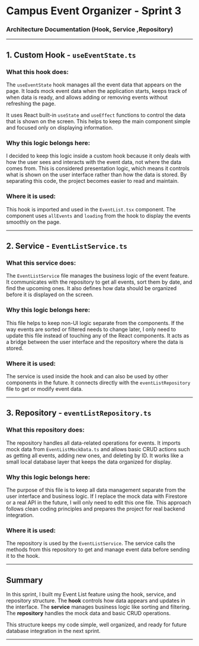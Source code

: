 # Campus Event Organizer - Sprint 3
### Architecture Documentation (Hook, Service ,Repository)

---

## 1. Custom Hook - `useEventState.ts`

### What this hook does:
The `useEventState` hook manages all the event data that appears on the page.
It loads mock event data when the application starts, keeps track of when data is ready, and allows adding or removing events without refreshing the page.

It uses React built-in `useState` and `useEffect` functions to control the data that is shown on the screen.
This helps to keep the main component simple and focused only on displaying information.

### Why this logic belongs here:
I decided to keep this logic inside a custom hook because it only deals with how the user sees and interacts with the event data, not where the data comes from.
This is considered presentation logic, which means it controls what is shown on the user interface rather than how the data is stored.
By separating this code, the project becomes easier to read and maintain.

### Where it is used:
This hook is imported and used in the `EventList.tsx` component.
The component uses `allEvents` and `loading` from the hook to display the events smoothly on the page.

---

## 2. Service - `EventListService.ts`

### What this service does:
The `EventListService` file manages the business logic of the event feature.
It communicates with the repository to get all events, sort them by date, and find the upcoming ones.
It also defines how data should be organized before it is displayed on the screen.

### Why this logic belongs here:
This file helps to keep non-UI logic separate from the components.
If the way events are sorted or filtered needs to change later, I only need to update this file instead of touching any of the React components.
It acts as a bridge between the user interface and the repository where the data is stored.

### Where it is used:
The service is used inside the hook and can also be used by other components in the future.
It connects directly with the `eventListRepository` file to get or modify event data.

---

## 3. Repository - `eventListRepository.ts`

### What this repository does:
The repository handles all data-related operations for events.
It imports mock data from `EventListMockData.ts` and allows basic CRUD actions such as getting all events, adding new ones, and deleting by ID.
It works like a small local database layer that keeps the data organized for display.

### Why this logic belongs here:
The purpose of this file is to keep all data management separate from the user interface and business logic.
If I replace the mock data with Firestore or a real API in the future, I will only need to edit this one file.
This approach follows clean coding principles and prepares the project for real backend integration.

### Where it is used:
The repository is used by the `EventListService`.
The service calls the methods from this repository to get and manage event data before sending it to the hook.

---

## Summary
In this sprint, I built my Event List feature using the hook, service, and repository structure.
The **hook** controls how data appears and updates in the interface.
The **service** manages business logic like sorting and filtering.
The **repository** handles the mock data and basic CRUD operations.

This structure keeps my code simple, well organized, and ready for future database integration in the next sprint.

---